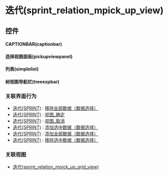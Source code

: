 # 迭代(sprint_relation_mpick_up_view)  <!-- {docsify-ignore-all} -->



## 控件
#### CAPTIONBAR(captionbar)
#### 选择视图面板(pickupviewpanel)
#### 列表(simplelist)
#### 树视图导航栏(treeexpbar)


### 关联界面行为
  * [迭代(SPRINT)](module/ProjMgmt/sprint) : [移除全部数据（数据选择）](module/ProjMgmt/sprint#界面行为)
  * [迭代(SPRINT)](module/ProjMgmt/sprint) : [视图_确定](module/ProjMgmt/sprint#界面行为)
  * [迭代(SPRINT)](module/ProjMgmt/sprint) : [视图_取消](module/ProjMgmt/sprint#界面行为)
  * [迭代(SPRINT)](module/ProjMgmt/sprint) : [添加选中数据（数据选择）](module/ProjMgmt/sprint#界面行为)
  * [迭代(SPRINT)](module/ProjMgmt/sprint) : [添加全部数据（数据选择）](module/ProjMgmt/sprint#界面行为)
  * [迭代(SPRINT)](module/ProjMgmt/sprint) : [移除选中数据（数据选择）](module/ProjMgmt/sprint#界面行为)

### 关联视图
  * [迭代(sprint_relation_mpick_up_grid_view)](app/view/sprint_relation_mpick_up_grid_view)

<script>
 const { createApp } = Vue
  createApp({
    data() {
      return {

      }
    }
  }).use(ElementPlus).mount('#app')
</script>